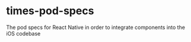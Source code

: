 # times-pod-specs
The pod specs for React Native in order to integrate components into the iOS codebase
